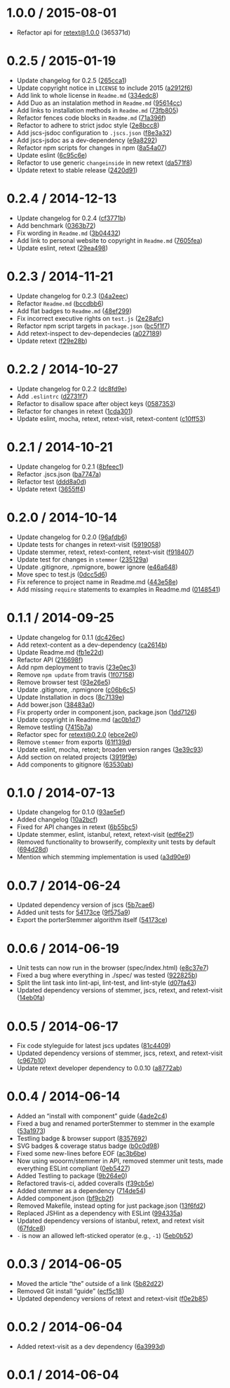<!--mdast setext-->

<!--lint disable no-multiple-toplevel-headings-->

<!--lint disable maximum-line-length-->

1.0.0 / 2015-08-01
==================

*   Refactor api for retext@1.0.0 (365371d)

0.2.5 / 2015-01-19
==================

*   Update changelog for 0.2.5 ([265cca1](https://github.com/wooorm/retext-porter-stemmer/commit/265cca1))
*   Update copyright notice in `LICENSE` to include 2015 ([a2912f6](https://github.com/wooorm/retext-porter-stemmer/commit/a2912f6))
*   Add link to whole license in `Readme.md` ([334edc8](https://github.com/wooorm/retext-porter-stemmer/commit/334edc8))
*   Add Duo as an instalation method in `Readme.md` ([95614cc](https://github.com/wooorm/retext-porter-stemmer/commit/95614cc))
*   Add links to installation methods in `Readme.md` ([73fb805](https://github.com/wooorm/retext-porter-stemmer/commit/73fb805))
*   Refactor fences code blocks in `Readme.md` ([71a396f](https://github.com/wooorm/retext-porter-stemmer/commit/71a396f))
*   Refactor to adhere to strict jsdoc style ([2e8bcc8](https://github.com/wooorm/retext-porter-stemmer/commit/2e8bcc8))
*   Add jscs-jsdoc configuration to `.jscs.json` ([f8e3a32](https://github.com/wooorm/retext-porter-stemmer/commit/f8e3a32))
*   Add jscs-jsdoc as a dev-dependency ([e9a8292](https://github.com/wooorm/retext-porter-stemmer/commit/e9a8292))
*   Refactor npm scripts for changes in npm ([8a54a07](https://github.com/wooorm/retext-porter-stemmer/commit/8a54a07))
*   Update eslint ([6c95c6e](https://github.com/wooorm/retext-porter-stemmer/commit/6c95c6e))
*   Refactor to use generic `changeinside` in new retext ([da571f8](https://github.com/wooorm/retext-porter-stemmer/commit/da571f8))
*   Update retext to stable release ([2420d91](https://github.com/wooorm/retext-porter-stemmer/commit/2420d91))

0.2.4 / 2014-12-13
==================

*   Update changelog for 0.2.4 ([cf3771b](https://github.com/wooorm/retext-porter-stemmer/commit/cf3771b))
*   Add benchmark ([0363b72](https://github.com/wooorm/retext-porter-stemmer/commit/0363b72))
*   Fix wording in `Readme.md` ([3b04432](https://github.com/wooorm/retext-porter-stemmer/commit/3b04432))
*   Add link to personal website to copyright in `Readme.md` ([7605fea](https://github.com/wooorm/retext-porter-stemmer/commit/7605fea))
*   Update eslint, retext ([29ea498](https://github.com/wooorm/retext-porter-stemmer/commit/29ea498))

0.2.3 / 2014-11-21
==================

*   Update changelog for 0.2.3 ([04a2eec](https://github.com/wooorm/retext-porter-stemmer/commit/04a2eec))
*   Refactor `Readme.md` ([bccdbb6](https://github.com/wooorm/retext-porter-stemmer/commit/bccdbb6))
*   Add flat badges to `Readme.md` ([48ef299](https://github.com/wooorm/retext-porter-stemmer/commit/48ef299))
*   Fix incorrect executive rights on `test.js` ([2e28afc](https://github.com/wooorm/retext-porter-stemmer/commit/2e28afc))
*   Refactor npm script targets in `package.json` ([bc5f1f7](https://github.com/wooorm/retext-porter-stemmer/commit/bc5f1f7))
*   Add retext-inspect to dev-dependecies ([a027189](https://github.com/wooorm/retext-porter-stemmer/commit/a027189))
*   Update retext ([f29e28b](https://github.com/wooorm/retext-porter-stemmer/commit/f29e28b))

0.2.2 / 2014-10-27
==================

*   Update changelog for 0.2.2 ([dc8fd9e](https://github.com/wooorm/retext-porter-stemmer/commit/dc8fd9e))
*   Add `.eslintrc` ([d2731f7](https://github.com/wooorm/retext-porter-stemmer/commit/d2731f7))
*   Refactor to disallow space after object keys ([0587353](https://github.com/wooorm/retext-porter-stemmer/commit/0587353))
*   Refactor for changes in retext ([1cda301](https://github.com/wooorm/retext-porter-stemmer/commit/1cda301))
*   Update eslint, mocha, retext, retext-visit, retext-content ([c10ff53](https://github.com/wooorm/retext-porter-stemmer/commit/c10ff53))

0.2.1 / 2014-10-21
==================

*   Update changelog for 0.2.1 ([8bfeec1](https://github.com/wooorm/retext-porter-stemmer/commit/8bfeec1))
*   Refactor .jscs.json ([ba7747a](https://github.com/wooorm/retext-porter-stemmer/commit/ba7747a))
*   Refactor test ([ddd8a0d](https://github.com/wooorm/retext-porter-stemmer/commit/ddd8a0d))
*   Update retext ([3655ff4](https://github.com/wooorm/retext-porter-stemmer/commit/3655ff4))

0.2.0 / 2014-10-14
==================

*   Update changelog for 0.2.0 ([96afdb6](https://github.com/wooorm/retext-porter-stemmer/commit/96afdb6))
*   Update tests for changes in retext-visit ([5919058](https://github.com/wooorm/retext-porter-stemmer/commit/5919058))
*   Update stemmer, retext, retext-content, retext-visit ([f918407](https://github.com/wooorm/retext-porter-stemmer/commit/f918407))
*   Update test for changes in `stemmer` ([235129a](https://github.com/wooorm/retext-porter-stemmer/commit/235129a))
*   Update .gitignore, .npmignore, bower ignore ([e46a648](https://github.com/wooorm/retext-porter-stemmer/commit/e46a648))
*   Move spec to test.js ([0dcc5d6](https://github.com/wooorm/retext-porter-stemmer/commit/0dcc5d6))
*   Fix reference to project name in Readme.md ([443e58e](https://github.com/wooorm/retext-porter-stemmer/commit/443e58e))
*   Add missing `require` statements to examples in Readme.md ([0148541](https://github.com/wooorm/retext-porter-stemmer/commit/0148541))

0.1.1 / 2014-09-25
==================

*   Update changelog for 0.1.1 ([dc426ec](https://github.com/wooorm/retext-porter-stemmer/commit/dc426ec))
*   Add retext-content as a dev-dependency ([ca2614b](https://github.com/wooorm/retext-porter-stemmer/commit/ca2614b))
*   Update Readme.md ([fb1e22d](https://github.com/wooorm/retext-porter-stemmer/commit/fb1e22d))
*   Refactor API ([216698f](https://github.com/wooorm/retext-porter-stemmer/commit/216698f))
*   Add npm deployment to travis ([23e0ec3](https://github.com/wooorm/retext-porter-stemmer/commit/23e0ec3))
*   Remove `npm update` from travis ([1f07158](https://github.com/wooorm/retext-porter-stemmer/commit/1f07158))
*   Remove browser test ([93e26e5](https://github.com/wooorm/retext-porter-stemmer/commit/93e26e5))
*   Update .gitignore, .npmignore ([c06b6c5](https://github.com/wooorm/retext-porter-stemmer/commit/c06b6c5))
*   Update Installation in docs ([8c7139e](https://github.com/wooorm/retext-porter-stemmer/commit/8c7139e))
*   Add bower.json ([38483a0](https://github.com/wooorm/retext-porter-stemmer/commit/38483a0))
*   Fix property order in component.json, package.json ([1dd7126](https://github.com/wooorm/retext-porter-stemmer/commit/1dd7126))
*   Update copyright in Readme.md ([ac0b1d7](https://github.com/wooorm/retext-porter-stemmer/commit/ac0b1d7))
*   Remove testling ([7415b7a](https://github.com/wooorm/retext-porter-stemmer/commit/7415b7a))
*   Refactor spec for retext@0.2.0 ([ebce2e0](https://github.com/wooorm/retext-porter-stemmer/commit/ebce2e0))
*   Remove `stemmer` from exports ([61f139d](https://github.com/wooorm/retext-porter-stemmer/commit/61f139d))
*   Update eslint, mocha, retext; broaden version ranges ([3e39c93](https://github.com/wooorm/retext-porter-stemmer/commit/3e39c93))
*   Add section on related projects ([3919f9e](https://github.com/wooorm/retext-porter-stemmer/commit/3919f9e))
*   Add components to gitignore ([63530ab](https://github.com/wooorm/retext-porter-stemmer/commit/63530ab))

0.1.0 / 2014-07-13
==================

*   Update changelog for 0.1.0 ([93ae5ef](https://github.com/wooorm/retext-porter-stemmer/commit/93ae5ef))
*   Added changelog ([10a2bcf](https://github.com/wooorm/retext-porter-stemmer/commit/10a2bcf))
*   Fixed for API changes in retext ([6b55bc5](https://github.com/wooorm/retext-porter-stemmer/commit/6b55bc5))
*   Update stemmer, eslint, istanbul, retext, retext-visit ([edf6e21](https://github.com/wooorm/retext-porter-stemmer/commit/edf6e21))
*   Removed functionality to browserify, complexity unit tests by default ([694d28d](https://github.com/wooorm/retext-porter-stemmer/commit/694d28d))
*   Mention which stemming implementation is used ([a3d90e9](https://github.com/wooorm/retext-porter-stemmer/commit/a3d90e9))

0.0.7 / 2014-06-24
==================

*   Updated dependency version of jscs ([5b7cae6](https://github.com/wooorm/retext-porter-stemmer/commit/5b7cae6))
*   Added unit tests for [54173ce](https://github.com/wooorm/retext-porter-stemmer/commit/54173ce) ([9f575a9](https://github.com/wooorm/retext-porter-stemmer/commit/9f575a9))
*   Export the porterStemmer algorithm itself ([54173ce](https://github.com/wooorm/retext-porter-stemmer/commit/54173ce))

0.0.6 / 2014-06-19
==================

*   Unit tests can now run in the browser (spec/index.html) ([e8c37e7](https://github.com/wooorm/retext-porter-stemmer/commit/e8c37e7))
*   Fixed a bug where everything in ./spec/ was tested ([922825b](https://github.com/wooorm/retext-porter-stemmer/commit/922825b))
*   Split the lint task into lint-api, lint-test, and lint-style ([d07fa43](https://github.com/wooorm/retext-porter-stemmer/commit/d07fa43))
*   Updated dependency versions of stemmer, jscs, retext, and retext-visit ([14eb0fa](https://github.com/wooorm/retext-porter-stemmer/commit/14eb0fa))

0.0.5 / 2014-06-17
==================

*   Fix code styleguide for latest jscs updates ([81c4409](https://github.com/wooorm/retext-porter-stemmer/commit/81c4409))
*   Updated dependency versions of stemmer, jscs, retext, and retext-visit ([c967b10](https://github.com/wooorm/retext-porter-stemmer/commit/c967b10))
*   Update retext developer dependency to 0.0.10 ([a8772ab](https://github.com/wooorm/retext-porter-stemmer/commit/a8772ab))

0.0.4 / 2014-06-14
==================

*   Added an “install with component” guide ([4ade2c4](https://github.com/wooorm/retext-porter-stemmer/commit/4ade2c4))
*   Fixed a bug and renamed porterStemmer to stemmer in the example ([53a1973](https://github.com/wooorm/retext-porter-stemmer/commit/53a1973))
*   Testling badge & browser support ([8357692](https://github.com/wooorm/retext-porter-stemmer/commit/8357692))
*   SVG badges & coverage status badge ([b0c0d98](https://github.com/wooorm/retext-porter-stemmer/commit/b0c0d98))
*   Fixed some new-lines before EOF ([ac3b6be](https://github.com/wooorm/retext-porter-stemmer/commit/ac3b6be))
*   Now using wooorm/stemmer in API, removed stemmer unit tests, made everything ESLint compliant ([0eb5427](https://github.com/wooorm/retext-porter-stemmer/commit/0eb5427))
*   Added Testling to package ([9b264e0](https://github.com/wooorm/retext-porter-stemmer/commit/9b264e0))
*   Refactored travis-ci, added coveralls ([f39cb5e](https://github.com/wooorm/retext-porter-stemmer/commit/f39cb5e))
*   Added stemmer as a dependency ([714de54](https://github.com/wooorm/retext-porter-stemmer/commit/714de54))
*   Added component.json ([bf9cb2f](https://github.com/wooorm/retext-porter-stemmer/commit/bf9cb2f))
*   Removed Makefile, instead opting for just package.json ([13f6fd2](https://github.com/wooorm/retext-porter-stemmer/commit/13f6fd2))
*   Replaced JSHint as a dependency with ESLint ([994335a](https://github.com/wooorm/retext-porter-stemmer/commit/994335a))
*   Updated dependency versions of istanbul, retext, and retext visit ([67fdce8](https://github.com/wooorm/retext-porter-stemmer/commit/67fdce8))
*   `-` is now an allowed left-sticked operator (e.g., `-1`) ([5eb0b52](https://github.com/wooorm/retext-porter-stemmer/commit/5eb0b52))

0.0.3 / 2014-06-05
==================

*   Moved the article “the” outside of a link ([5b82d22](https://github.com/wooorm/retext-porter-stemmer/commit/5b82d22))
*   Removed Git install “guide” ([ecf5c18](https://github.com/wooorm/retext-porter-stemmer/commit/ecf5c18))
*   Updated dependency versions of retext and retext-visit ([f0e2b85](https://github.com/wooorm/retext-porter-stemmer/commit/f0e2b85))

0.0.2 / 2014-06-04
==================

*   Added retext-visit as a dev dependency ([6a3993d](https://github.com/wooorm/retext-porter-stemmer/commit/6a3993d))

0.0.1 / 2014-06-04
==================

